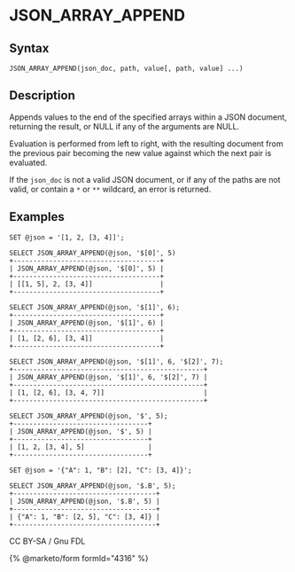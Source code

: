 
# JSON_ARRAY_APPEND

## Syntax


```
JSON_ARRAY_APPEND(json_doc, path, value[, path, value] ...)
```

## Description


Appends values to the end of the specified arrays within a JSON document, returning the result, or NULL if any of the arguments are NULL.


Evaluation is performed from left to right, with the resulting document from the previous pair becoming the new value against which the next pair is evaluated.


If the `json_doc` is not a valid JSON document, or if any of the paths are not valid, or contain a `*` or `**` wildcard, an error is returned.


## Examples


```
SET @json = '[1, 2, [3, 4]]';

SELECT JSON_ARRAY_APPEND(@json, '$[0]', 5)
+-------------------------------------+
| JSON_ARRAY_APPEND(@json, '$[0]', 5) |
+-------------------------------------+
| [[1, 5], 2, [3, 4]]                 |
+-------------------------------------+

SELECT JSON_ARRAY_APPEND(@json, '$[1]', 6);
+-------------------------------------+
| JSON_ARRAY_APPEND(@json, '$[1]', 6) |
+-------------------------------------+
| [1, [2, 6], [3, 4]]                 |
+-------------------------------------+

SELECT JSON_ARRAY_APPEND(@json, '$[1]', 6, '$[2]', 7);
+------------------------------------------------+
| JSON_ARRAY_APPEND(@json, '$[1]', 6, '$[2]', 7) |
+------------------------------------------------+
| [1, [2, 6], [3, 4, 7]]                         |
+------------------------------------------------+

SELECT JSON_ARRAY_APPEND(@json, '$', 5);
+----------------------------------+
| JSON_ARRAY_APPEND(@json, '$', 5) |
+----------------------------------+
| [1, 2, [3, 4], 5]                |
+----------------------------------+

SET @json = '{"A": 1, "B": [2], "C": [3, 4]}';

SELECT JSON_ARRAY_APPEND(@json, '$.B', 5);
+------------------------------------+
| JSON_ARRAY_APPEND(@json, '$.B', 5) |
+------------------------------------+
| {"A": 1, "B": [2, 5], "C": [3, 4]} |
+------------------------------------+
```


CC BY-SA / Gnu FDL


{% @marketo/form formId="4316" %}
